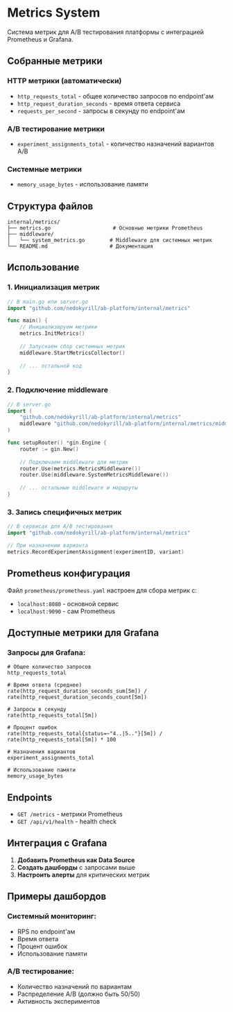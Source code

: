 # Metrics System

Система метрик для A/B тестирования платформы с интеграцией Prometheus и Grafana.

## Собранные метрики

### HTTP метрики (автоматически)
- `http_requests_total` - общее количество запросов по endpoint'ам
- `http_request_duration_seconds` - время ответа сервиса
- `requests_per_second` - запросы в секунду по endpoint'ам

### A/B тестирование метрики
- `experiment_assignments_total` - количество назначений вариантов A/B

### Системные метрики
- `memory_usage_bytes` - использование памяти

## Структура файлов

```
internal/metrics/
├── metrics.go                    # Основные метрики Prometheus
├── middleware/
│   └── system_metrics.go        # Middleware для системных метрик
└── README.md                    # Документация
```

## Использование

### 1. Инициализация метрик

```go
// В main.go или server.go
import "github.com/nedokyrill/ab-platform/internal/metrics"

func main() {
    // Инициализируем метрики
    metrics.InitMetrics()
    
    // Запускаем сбор системных метрик
    middleware.StartMetricsCollector()
    
    // ... остальной код
}
```

### 2. Подключение middleware

```go
// В server.go
import (
    "github.com/nedokyrill/ab-platform/internal/metrics"
    middleware "github.com/nedokyrill/ab-platform/internal/metrics/middleware"
)

func setupRouter() *gin.Engine {
    router := gin.New()
    
    // Подключаем middleware для метрик
    router.Use(metrics.MetricsMiddleware())
    router.Use(middleware.SystemMetricsMiddleware())
    
    // ... остальные middleware и маршруты
}
```

### 3. Запись специфичных метрик

```go
// В сервисах для A/B тестирования
import "github.com/nedokyrill/ab-platform/internal/metrics"

// При назначении варианта
metrics.RecordExperimentAssignment(experimentID, variant)
```

## Prometheus конфигурация

Файл `prometheus/prometheus.yaml` настроен для сбора метрик с:
- `localhost:8080` - основной сервис
- `localhost:9090` - сам Prometheus

## Доступные метрики для Grafana

### Запросы для Grafana:

```promql
# Общее количество запросов
http_requests_total

# Время ответа (среднее)
rate(http_request_duration_seconds_sum[5m]) / rate(http_request_duration_seconds_count[5m])

# Запросы в секунду
rate(http_requests_total[5m])

# Процент ошибок
rate(http_requests_total{status=~"4..|5.."}[5m]) / rate(http_requests_total[5m]) * 100

# Назначения вариантов
experiment_assignments_total

# Использование памяти
memory_usage_bytes
```

## Endpoints

- `GET /metrics` - метрики Prometheus
- `GET /api/v1/health` - health check

## Интеграция с Grafana

1. **Добавить Prometheus как Data Source**
2. **Создать дашборды** с запросами выше
3. **Настроить алерты** для критических метрик

## Примеры дашбордов

### Системный мониторинг:
- RPS по endpoint'ам
- Время ответа
- Процент ошибок
- Использование памяти

### A/B тестирование:
- Количество назначений по вариантам
- Распределение A/B (должно быть 50/50)
- Активность экспериментов 